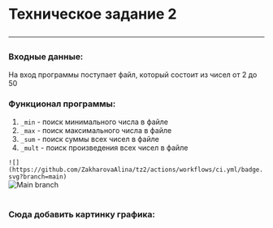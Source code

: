 # Техническое задание 2 <hr>

### Входные данные:
На вход программы поступает файл, который состоит из чисел от 2 до 50 


### Функционал программы:
1. `_min` - поиск минимального числа в файле
2. `_max` - поиск максимального числа в файле
3. `_sum` - поиск суммы всех чисел в файле
4. `_mult` - поиск произведения всех чисел в файле

`![](https://github.com/ZakharovaAlina/tz2/actions/workflows/ci.yml/badge.svg?branch=main)`</br>
![Main branch](https://github.com/ZakharovaAlina/tz2/actions/workflows/ci.yml/badge.svg?branch=main)
<br/>
<br/>
### Сюда добавить картинку графика:<br/>
